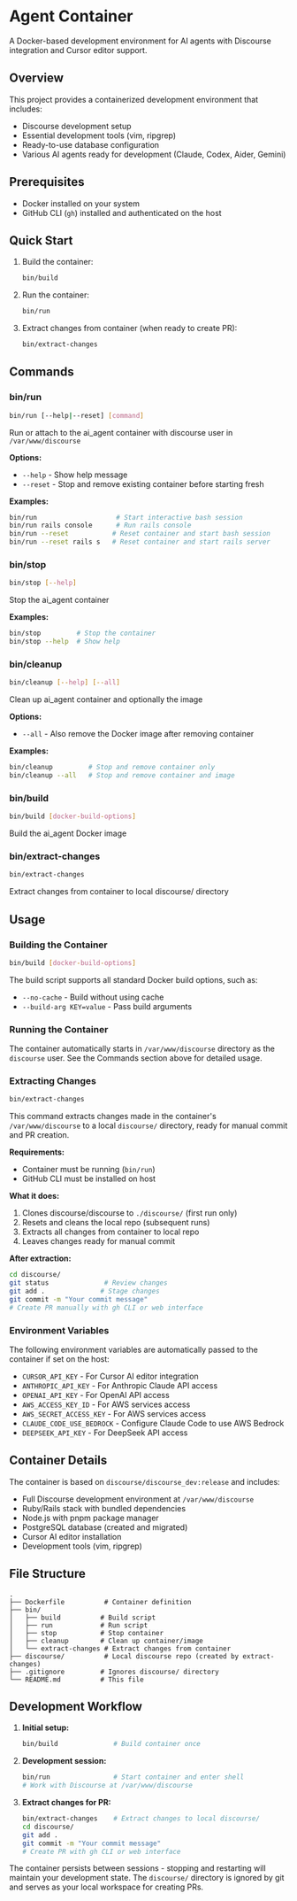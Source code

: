 # Agent Container

A Docker-based development environment for AI agents with Discourse integration and Cursor editor support.

## Overview

This project provides a containerized development environment that includes:
- Discourse development setup
- Essential development tools (vim, ripgrep)
- Ready-to-use database configuration
- Various AI agents ready for development (Claude, Codex, Aider, Gemini)

## Prerequisites

- Docker installed on your system
- GitHub CLI (`gh`) installed and authenticated on the host

## Quick Start

1. Build the container:
   ```bash
   bin/build
   ```

2. Run the container:
   ```bash
   bin/run
   ```

3. Extract changes from container (when ready to create PR):
   ```bash
   bin/extract-changes
   ```

## Commands

### bin/run
```bash
bin/run [--help|--reset] [command]
```

Run or attach to the ai_agent container with discourse user in `/var/www/discourse`

**Options:**
- `--help` - Show help message
- `--reset` - Stop and remove existing container before starting fresh

**Examples:**
```bash
bin/run                    # Start interactive bash session
bin/run rails console      # Run rails console  
bin/run --reset           # Reset container and start bash session
bin/run --reset rails s   # Reset container and start rails server
```

### bin/stop
```bash
bin/stop [--help]
```

Stop the ai_agent container

**Examples:**
```bash
bin/stop         # Stop the container
bin/stop --help  # Show help
```

### bin/cleanup
```bash
bin/cleanup [--help] [--all]
```

Clean up ai_agent container and optionally the image

**Options:**
- `--all` - Also remove the Docker image after removing container

**Examples:**
```bash
bin/cleanup         # Stop and remove container only
bin/cleanup --all   # Stop and remove container and image
```

### bin/build
```bash
bin/build [docker-build-options]
```

Build the ai_agent Docker image

### bin/extract-changes
```bash
bin/extract-changes
```

Extract changes from container to local discourse/ directory

## Usage

### Building the Container

```bash
bin/build [docker-build-options]
```

The build script supports all standard Docker build options, such as:
- `--no-cache` - Build without using cache
- `--build-arg KEY=value` - Pass build arguments

### Running the Container

The container automatically starts in `/var/www/discourse` directory as the `discourse` user. See the Commands section above for detailed usage.

### Extracting Changes

```bash
bin/extract-changes
```

This command extracts changes made in the container's `/var/www/discourse` to a local `discourse/` directory, ready for manual commit and PR creation.

**Requirements:**
- Container must be running (`bin/run`)
- GitHub CLI must be installed on host

**What it does:**
1. Clones discourse/discourse to `./discourse/` (first run only)
2. Resets and cleans the local repo (subsequent runs)
3. Extracts all changes from container to local repo
4. Leaves changes ready for manual commit

**After extraction:**
```bash
cd discourse/
git status              # Review changes
git add .              # Stage changes  
git commit -m "Your commit message"
# Create PR manually with gh CLI or web interface
```

### Environment Variables

The following environment variables are automatically passed to the container if set on the host:

- `CURSOR_API_KEY` - For Cursor AI editor integration
- `ANTHROPIC_API_KEY` - For Anthropic Claude API access
- `OPENAI_API_KEY` - For OpenAI API access
- `AWS_ACCESS_KEY_ID` - For AWS services access
- `AWS_SECRET_ACCESS_KEY` - For AWS services access
- `CLAUDE_CODE_USE_BEDROCK` - Configure Claude Code to use AWS Bedrock
- `DEEPSEEK_API_KEY` - For DeepSeek API access

## Container Details

The container is based on `discourse/discourse_dev:release` and includes:
- Full Discourse development environment at `/var/www/discourse`
- Ruby/Rails stack with bundled dependencies
- Node.js with pnpm package manager
- PostgreSQL database (created and migrated)
- Cursor AI editor installation
- Development tools (vim, ripgrep)

## File Structure

```
.
├── Dockerfile          # Container definition
├── bin/
│   ├── build          # Build script
│   ├── run            # Run script  
│   ├── stop           # Stop container
│   ├── cleanup        # Clean up container/image
│   └── extract-changes # Extract changes from container
├── discourse/          # Local discourse repo (created by extract-changes)
├── .gitignore         # Ignores discourse/ directory
└── README.md          # This file
```

## Development Workflow

1. **Initial setup:**
   ```bash
   bin/build              # Build container once
   ```

2. **Development session:**
   ```bash
   bin/run                # Start container and enter shell
   # Work with Discourse at /var/www/discourse
   ```

3. **Extract changes for PR:**
   ```bash
   bin/extract-changes    # Extract changes to local discourse/
   cd discourse/
   git add .
   git commit -m "Your commit message"
   # Create PR with gh CLI or web interface
   ```

The container persists between sessions - stopping and restarting will maintain your development state. The `discourse/` directory is ignored by git and serves as your local workspace for creating PRs.

